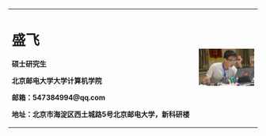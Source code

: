 <table border="0">
  <tr>
    <td width="75%">
      <h1>盛飞</h1>
      <p><b>硕士研究生</b></p>
      <p><b>北京邮电大学大学计算机学院</b></p>
      <p><b>邮箱：547384994@qq.com</b></p>
      <p><b>地址：北京市海淀区西土城路5号北京邮电大学，新科研楼</b></p>
    </td>
    <td width="25%">
      <img src="/sf.jpg" width="100%">
    </td>
  </tr>
</table>
